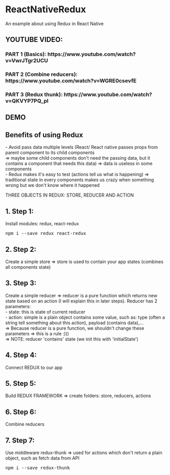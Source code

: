 # ReactNativeRedux
An example about using Redux in React Native

<h2>YOUTUBE VIDEO:</h2>
<h3>PART 1 (Basics): https://www.youtube.com/watch?v=VwrJTgr2UCU</h3>
<h3>PART 2 (Combine reducers): https://www.youtube.com/watch?v=WGRE0csevfE</h3>
<h3>PART 3 (Redux thunk): https://www.youtube.com/watch?v=QKVYP7PQ_pI</h3>
<h2>DEMO</h2>

<h2>Benefits of using Redux</h2>
- Avoid pass data multiple levels (React/ React native passes props from parent component to its child components<br>
=> maybe some child components don't need the passing data, but it contains a component that needs this data) => data is useless in some components<br>
- Redux makes it's easy to test (actions tell us what is happening) => traditional state in every components makes us crazy when something wrong but we don't know where it happened<br>

THREE OBJECTS IN REDUX: STORE, REDUCER AND ACTION<br>

<h2>1. Step 1:</h2> Install modules: redux, react-redux<br>
<pre>
npm i --save redux react-redux
</pre>
<h2>2. Step 2:</h2> Create a simple store => store is used to contain your app states (combines all components state)<br>
<h2>3. Step 3:</h2> Create a simple reducer => reducer is a pure function which returns new state based on an action (I will explain this in later steps). Reducer has 2 parameters:<br>
- state: this is state of current reducer<br>
- action: simple is a plain object contains some value, such as: type (often a string tell something about this action), payload (contains data),...<br>
=> Because reducer is a pure function, we shouldn't change these parameters => this is a rule :)))<br>
=> NOTE: reducer 'contains' state (we init this with 'initialState')<br>
<h2>4. Step 4:</h2> Connect REDUX to our app<br>
<h2>5. Step 5:</h2> Build REDUX FRAMEWORK => create folders: store, reducers, actions<br>
<h2>6. Step 6:</h2> Combine reducers<br>
<h2>7. Step 7:</h2> Use middleware redux-thunk => used for actions which don't return a plain object, such as fetch
data from API<br>
<pre>
npm i --save redux-thunk
</pre>
